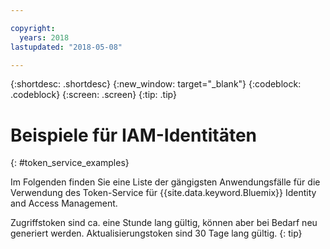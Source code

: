 ```yaml
---

copyright:
  years: 2018
lastupdated: "2018-05-08"

---
```



{:shortdesc: .shortdesc}
{:new_window: target="_blank"}
{:codeblock: .codeblock}
{:screen: .screen}
{:tip: .tip}

# Beispiele für IAM-Identitäten
{: #token_service_examples}

Im Folgenden finden Sie eine Liste der gängigsten Anwendungsfälle für die Verwendung des Token-Service für {{site.data.keyword.Bluemix}} Identity and Access Management. 

Zugriffstoken sind ca. eine Stunde lang gültig, können aber bei Bedarf neu generiert werden. Aktualisierungstoken sind 30 Tage lang gültig.
{: tip}

